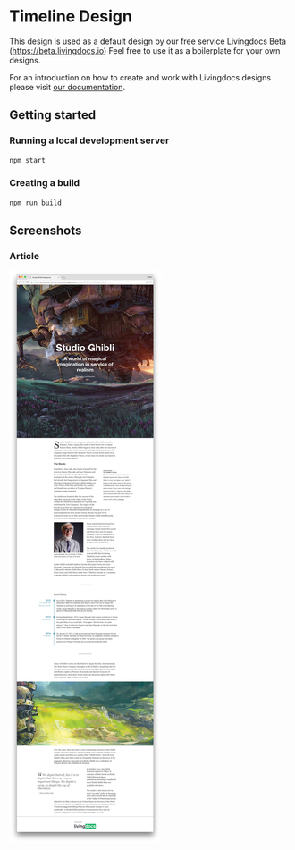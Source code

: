 # Timeline Design

This design is used as a default design by our free service Livingdocs Beta (https://beta.livingdocs.io)
Feel free to use it as a boilerplate for your own designs.

For an introduction on how to create and work with Livingdocs designs please visit [our documentation](https://github.com/upfrontIO/livingdocs).

## Getting started

### Running a local development server
```bash
npm start
```

### Creating a build
```bash
npm run build
```


## Screenshots

### Article
![Article screenshot](article.jpg)
